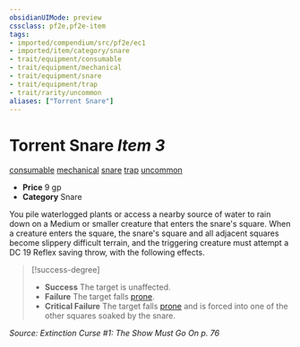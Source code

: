 ```yaml
---
obsidianUIMode: preview
cssclass: pf2e,pf2e-item
tags:
- imported/compendium/src/pf2e/ec1
- imported/item/category/snare
- trait/equipment/consumable
- trait/equipment/mechanical
- trait/equipment/snare
- trait/equipment/trap
- trait/rarity/uncommon
aliases: ["Torrent Snare"]
---
```

# Torrent Snare *Item 3*  
[consumable](consumable.md)  [mechanical](mechanical.md)  [snare](snare.md)  [trap](trap.md)  [uncommon](uncommon.md)  

- **Price** 9 gp
- **Category** Snare

You pile waterlogged plants or access a nearby source of water to rain down on a Medium or smaller creature that enters the snare's square. When a creature enters the square, the snare's square and all adjacent squares become slippery difficult terrain, and the triggering creature must attempt a DC 19 Reflex saving throw, with the following effects.

> [!success-degree] 
> - **Success** The target is unaffected.
> - **Failure** The target falls [prone](conditions.md#Prone).
> - **Critical Failure** The target falls [prone](conditions.md#Prone) and is forced into one of the other squares soaked by the snare.

*Source: Extinction Curse #1: The Show Must Go On p. 76*